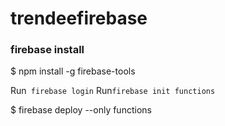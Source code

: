 # trendeefirebase

### firebase install

$ npm install -g firebase-tools

Run``` firebase login```
Run```firebase init functions```

$ firebase deploy --only functions

